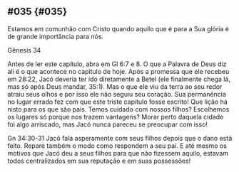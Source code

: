 ## #035 {#035}

Estamos em comunhão com Cristo quando aquilo que é para a Sua glória é de grande importância para nós.

Gênesis 34

Antes de ler este capítulo, abra em Gl 6:7 e 8\. O que a Palavra de Deus diz ali é o que acontece no capítulo de hoje. Após a promessa que ele recebeu em 28:22, Jacó deveria ter ido diretamente a Betel (ele finalmente chega lá, mas só após Deus mandar, 35:1). Mas o que ele viu da terra ao seu redor atraiu seus olhos e por isso ele não seguiu seu coração. Sua permanência no lugar errado fez com que este triste capítulo fosse escrito! Que lição há nisto para os que são pais. Temos cuidado com nossos filhos? Escolhemos os lugares só porque nos trazem vantagens? Morar perto daquela cidade foi algo arriscado, mas Jacó nunca pareceu se preocupar com isso!

Gn 34:30-31 Jacó fala asperamente com seus filhos depois que o dano está feito. Repare também o modo como respondem a seu pai. E até mesmo os motivos que Jacó deu a seus filhos para que não fizessem aquilo, estavam todos centralizados em sua reputação e em suas possessões!